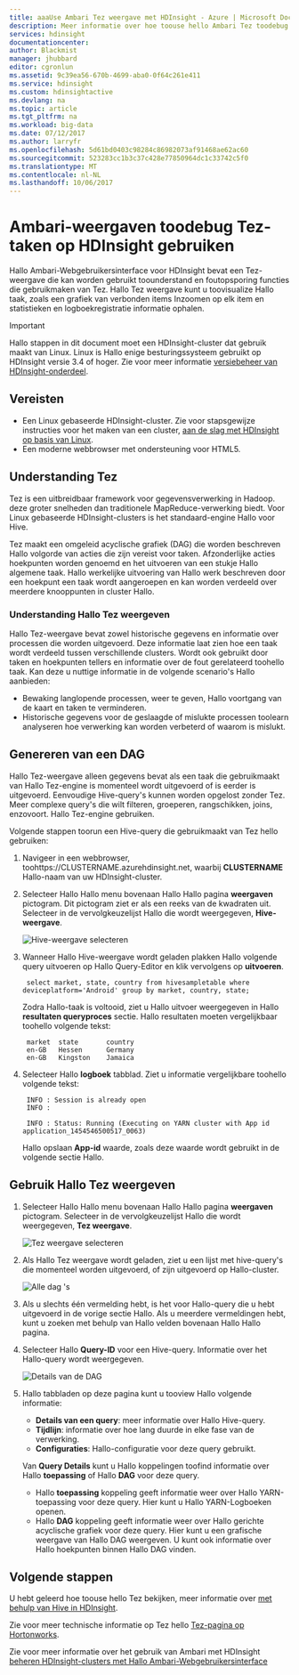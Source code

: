 ```yaml
---
title: aaaUse Ambari Tez weergave met HDInsight - Azure | Microsoft Docs
description: Meer informatie over hoe toouse hello Ambari Tez toodebug Tez-taken weergeven op HDInsight.
services: hdinsight
documentationcenter: 
author: Blackmist
manager: jhubbard
editor: cgronlun
ms.assetid: 9c39ea56-670b-4699-aba0-0f64c261e411
ms.service: hdinsight
ms.custom: hdinsightactive
ms.devlang: na
ms.topic: article
ms.tgt_pltfrm: na
ms.workload: big-data
ms.date: 07/12/2017
ms.author: larryfr
ms.openlocfilehash: 5d61bd0403c98284c86982073af91468ae62ac60
ms.sourcegitcommit: 523283cc1b3c37c428e77850964dc1c33742c5f0
ms.translationtype: MT
ms.contentlocale: nl-NL
ms.lasthandoff: 10/06/2017
---
```

# <a name="use-ambari-views-toodebug-tez-jobs-on-hdinsight"></a>Ambari-weergaven toodebug Tez-taken op HDInsight gebruiken

Hallo Ambari-Webgebruikersinterface voor HDInsight bevat een Tez-weergave die kan worden gebruikt toounderstand en foutopsporing functies die gebruikmaken van Tez. Hallo Tez weergave kunt u toovisualize Hallo taak, zoals een grafiek van verbonden items Inzoomen op elk item en statistieken en logboekregistratie informatie ophalen.

> [!IMPORTANT]
> Hallo stappen in dit document moet een HDInsight-cluster dat gebruik maakt van Linux. Linux is Hallo enige besturingssysteem gebruikt op HDInsight versie 3.4 of hoger. Zie voor meer informatie [versiebeheer van HDInsight-onderdeel](hdinsight-component-versioning.md#hdinsight-windows-retirement).

## <a name="prerequisites"></a>Vereisten

* Een Linux gebaseerde HDInsight-cluster. Zie voor stapsgewijze instructies voor het maken van een cluster, [aan de slag met HDInsight op basis van Linux](hdinsight-hadoop-linux-tutorial-get-started.md).
* Een moderne webbrowser met ondersteuning voor HTML5.

## <a name="understanding-tez"></a>Understanding Tez

Tez is een uitbreidbaar framework voor gegevensverwerking in Hadoop. deze groter snelheden dan traditionele MapReduce-verwerking biedt. Voor Linux gebaseerde HDInsight-clusters is het standaard-engine Hallo voor Hive.

Tez maakt een omgeleid acyclische grafiek (DAG) die worden beschreven Hallo volgorde van acties die zijn vereist voor taken. Afzonderlijke acties hoekpunten worden genoemd en het uitvoeren van een stukje Hallo algemene taak. Hallo werkelijke uitvoering van Hallo werk beschreven door een hoekpunt een taak wordt aangeroepen en kan worden verdeeld over meerdere knooppunten in cluster Hallo.

### <a name="understanding-hello-tez-view"></a>Understanding Hallo Tez weergeven

Hallo Tez-weergave bevat zowel historische gegevens en informatie over processen die worden uitgevoerd. Deze informatie laat zien hoe een taak wordt verdeeld tussen verschillende clusters. Wordt ook gebruikt door taken en hoekpunten tellers en informatie over de fout gerelateerd toohello taak. Kan deze u nuttige informatie in de volgende scenario's Hallo aanbieden:

* Bewaking langlopende processen, weer te geven, Hallo voortgang van de kaart en taken te verminderen.
* Historische gegevens voor de geslaagde of mislukte processen toolearn analyseren hoe verwerking kan worden verbeterd of waarom is mislukt.

## <a name="generate-a-dag"></a>Genereren van een DAG

Hallo Tez-weergave alleen gegevens bevat als een taak die gebruikmaakt van Hallo Tez-engine is momenteel wordt uitgevoerd of is eerder is uitgevoerd. Eenvoudige Hive-query's kunnen worden opgelost zonder Tez. Meer complexe query's die wilt filteren, groeperen, rangschikken, joins, enzovoort. Hallo Tez-engine gebruiken.

Volgende stappen toorun een Hive-query die gebruikmaakt van Tez hello gebruiken:

1. Navigeer in een webbrowser, toohttps://CLUSTERNAME.azurehdinsight.net, waarbij **CLUSTERNAME** Hallo-naam van uw HDInsight-cluster.

2. Selecteer Hallo Hallo menu bovenaan Hallo Hallo pagina **weergaven** pictogram. Dit pictogram ziet er als een reeks van de kwadraten uit. Selecteer in de vervolgkeuzelijst Hallo die wordt weergegeven, **Hive-weergave**.

    ![Hive-weergave selecteren](./media/hdinsight-debug-ambari-tez-view/selecthive.png)

3. Wanneer Hallo Hive-weergave wordt geladen plakken Hallo volgende query uitvoeren op Hallo Query-Editor en klik vervolgens op **uitvoeren**.

        select market, state, country from hivesampletable where deviceplatform='Android' group by market, country, state;

    Zodra Hallo-taak is voltooid, ziet u Hallo uitvoer weergegeven in Hallo **resultaten queryproces** sectie. Hallo resultaten moeten vergelijkbaar toohello volgende tekst:

        market  state       country
        en-GB   Hessen      Germany
        en-GB   Kingston    Jamaica

4. Selecteer Hallo **logboek** tabblad. Ziet u informatie vergelijkbare toohello volgende tekst:

        INFO : Session is already open
        INFO :

        INFO : Status: Running (Executing on YARN cluster with App id application_1454546500517_0063)

    Hallo opslaan **App-id** waarde, zoals deze waarde wordt gebruikt in de volgende sectie Hallo.

## <a name="use-hello-tez-view"></a>Gebruik Hallo Tez weergeven

1. Selecteer Hallo Hallo menu bovenaan Hallo Hallo pagina **weergaven** pictogram. Selecteer in de vervolgkeuzelijst Hallo die wordt weergegeven, **Tez weergave**.

    ![Tez weergave selecteren](./media/hdinsight-debug-ambari-tez-view/selecttez.png)

2. Als Hallo Tez weergave wordt geladen, ziet u een lijst met hive-query's die momenteel worden uitgevoerd, of zijn uitgevoerd op Hallo-cluster.

    ![Alle dag 's](./media/hdinsight-debug-ambari-tez-view/tez-view-home.png)

3. Als u slechts één vermelding hebt, is het voor Hallo-query die u hebt uitgevoerd in de vorige sectie Hallo. Als u meerdere vermeldingen hebt, kunt u zoeken met behulp van Hallo velden bovenaan Hallo Hallo pagina.

4. Selecteer Hallo **Query-ID** voor een Hive-query. Informatie over het Hallo-query wordt weergegeven.

    ![Details van de DAG](./media/hdinsight-debug-ambari-tez-view/query-details.png)

5. Hallo tabbladen op deze pagina kunt u tooview Hallo volgende informatie:

    * **Details van een query**: meer informatie over Hallo Hive-query.
    * **Tijdlijn**: informatie over hoe lang duurde in elke fase van de verwerking.
    * **Configuraties**: Hallo-configuratie voor deze query gebruikt.

    Van __Query Details__ kunt u Hallo koppelingen toofind informatie over Hallo __toepassing__ of Hallo __DAG__ voor deze query.
    
    * Hallo __toepassing__ koppeling geeft informatie weer over Hallo YARN-toepassing voor deze query. Hier kunt u Hallo YARN-Logboeken openen.
    * Hallo __DAG__ koppeling geeft informatie weer over Hallo gerichte acyclische grafiek voor deze query. Hier kunt u een grafische weergave van Hallo DAG weergeven. U kunt ook informatie over Hallo hoekpunten binnen Hallo DAG vinden.

## <a name="next-steps"></a>Volgende stappen

U hebt geleerd hoe toouse hello Tez bekijken, meer informatie over [met behulp van Hive in HDInsight](hdinsight-use-hive.md).

Zie voor meer technische informatie op Tez hello [Tez-pagina op Hortonworks](http://hortonworks.com/hadoop/tez/).

Zie voor meer informatie over het gebruik van Ambari met HDInsight [beheren HDInsight-clusters met Hallo Ambari-Webgebruikersinterface](hdinsight-hadoop-manage-ambari.md)
